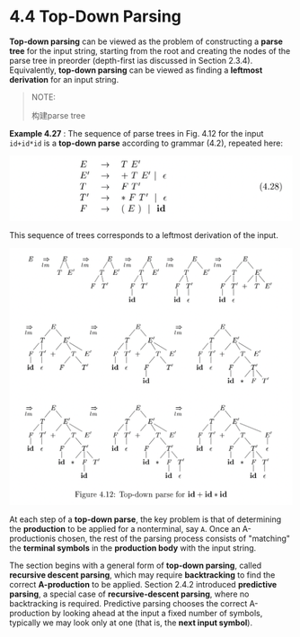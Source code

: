 # 4.4 Top-Down Parsing

**Top-down parsing** can be viewed as the problem of constructing a **parse tree** for the input string, starting from the root and creating the nodes of the parse tree in preorder (depth-first ias discussed in Section 2.3.4). Equivalently, **top-down parsing** can be viewed as finding a **leftmost derivation** for an input string.

> NOTE: 
>
> 构建parse tree



**Example 4.27** : The sequence of parse trees in Fig. 4.12 for the input `id+id*id` is a **top-down parse** according to grammar (4.2), repeated here:

![](grammar-4.28.png)

This sequence of trees corresponds to a leftmost derivation of the input.

![](./figure-4.12-top-down-parse-for-id+id-multiply-id.png)



At each step of a **top-down parse**, the key problem is that of determining the **production** to be applied for a nonterminal, say `A`. Once an A-productionis chosen, the rest of the parsing process consists of "matching" the **terminal symbols** in the **production body** with the input string.

The section begins with a general form of **top-down parsing**, called **recursive descent parsing**, which may require **backtracking** to find the correct **A-production** to be applied. Section 2.4.2 introduced **predictive parsing**, a special case of **recursive-descent parsing**, where no backtracking is required. Predictive parsing chooses the correct A-production by looking ahead at the input a fixed number of symbols, typically we may look only at one (that is, the **next input symbol**).
